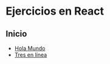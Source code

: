 # Ejercicios en React

## Inicio

- [Hola Mundo](./inicio/hola.html)
- [Tres en línea](./inicio/tres-en-linea/)
